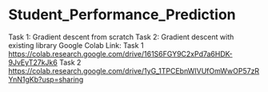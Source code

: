 # Student_Performance_Prediction
Task 1: Gradient descent from scratch
Task 2: Gradient descent with existing library
Google Colab Link: 
Task 1
https://colab.research.google.com/drive/161S6FGY9C2xPd7a6HDK-9JvEyT27kJk6
Task 2
https://colab.research.google.com/drive/1yG_1TPCEbnWIVUfOmWwOP57zRYnN1gKb?usp=sharing
